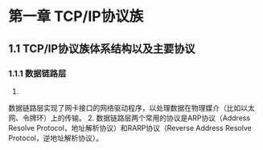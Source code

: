 # 第一章 TCP/IP协议族

## 1.1 TCP/IP协议族体系结构以及主要协议

### 1.1.1 数据链路层

1.
数据链路层实现了网卡接口的网络驱动程序，以处理数据在物理媒介（比如以太网、令牌环）上的传输。
2. 数据链路层两个常用的协议是ARP协议（Address Resolve
Protocol，地址解析协议）和RARP协议（Reverse Address Resolve
Protocol，逆地址解析协议）。
